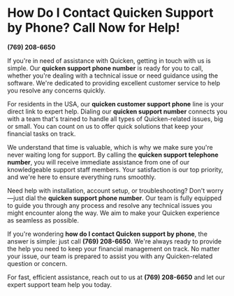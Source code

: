 # How Do I Contact Quicken Support by Phone? Call Now for Help!

**(769) 208-6650**

If you're in need of assistance with Quicken, getting in touch with us is simple. Our **quicken support phone number** is ready for you to call, whether you're dealing with a technical issue or need guidance using the software. We're dedicated to providing excellent customer service to help you resolve any concerns quickly.

For residents in the USA, our **quicken customer support phone** line is your direct link to expert help. Dialing our **quicken support number** connects you with a team that's trained to handle all types of Quicken-related issues, big or small. You can count on us to offer quick solutions that keep your financial tasks on track.

We understand that time is valuable, which is why we make sure you're never waiting long for support. By calling the **quicken support telephone number**, you will receive immediate assistance from one of our knowledgeable support staff members. Your satisfaction is our top priority, and we're here to ensure everything runs smoothly.

Need help with installation, account setup, or troubleshooting? Don't worry—just dial the **quicken support phone number**. Our team is fully equipped to guide you through any process and resolve any technical issues you might encounter along the way. We aim to make your Quicken experience as seamless as possible.

If you're wondering **how do I contact Quicken support by phone**, the answer is simple: just call **(769) 208-6650**. We're always ready to provide the help you need to keep your financial management on track. No matter your issue, our team is prepared to assist you with any Quicken-related question or concern.

For fast, efficient assistance, reach out to us at **(769) 208-6650** and let our expert support team help you today.
